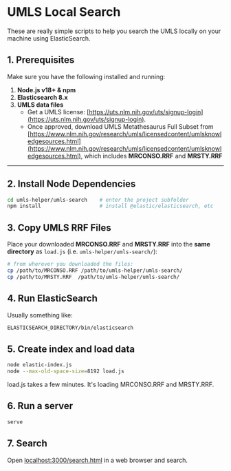 # UMLS Local Search 

These are really simple scripts to help you search the UMLS locally on your machine using ElasticSearch. 

## 1. Prerequisites  
Make sure you have the following installed and running:

1. **Node.js v18+ & npm**  
2. **Elasticsearch 8.x**
3. **UMLS data files**  
   - Get a UMLS license: [https://uts.nlm.nih.gov/uts/signup-login](https://uts.nlm.nih.gov/uts/signup-login).
   - Once approved, download UMLS Metathesaurus Full Subset from [https://www.nlm.nih.gov/research/umls/licensedcontent/umlsknowledgesources.html](https://www.nlm.nih.gov/research/umls/licensedcontent/umlsknowledgesources.html), which includes **MRCONSO.RRF** and **MRSTY.RRF**

---

## 2. Install Node Dependencies

```bash
cd umls-helper/umls-search    # enter the project subfolder
npm install                   # install @elastic/elasticsearch, etc
```

## 3. Copy UMLS RRF Files

Place your downloaded **MRCONSO.RRF** and **MRSTY.RRF** into the **same directory** as `load.js` (i.e. `umls-helper/umls-search/`):

```bash
# from wherever you downloaded the files:
cp /path/to/MRCONSO.RRF /path/to/umls-helper/umls-search/
cp /path/to/MRSTY.RRF  /path/to/umls-helper/umls-search/
```

## 4. Run ElasticSearch

Usually something like: 

```bash
ELASTICSEARCH_DIRECTORY/bin/elasticsearch
```

## 5. Create index and load data

```bash
node elastic-index.js
node --max-old-space-size=8192 load.js
```
load.js takes a few minutes. It's loading MRCONSO.RRF and MRSTY.RRF. 

## 6. Run a server

```bash
serve
```

## 7. Search

Open [localhost:3000/search.html](http://localhost:3000/search?) in a web browser and search.
